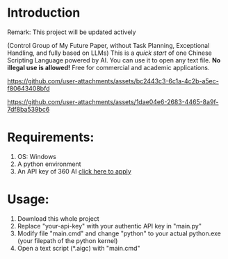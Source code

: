 # Introduction
Remark: This project will be updated actively

(Control Group of My Future Paper, without Task Planning, Exceptional Handling, and fully based on LLMs) This is a _quick start_ of one Chinese Scripting Language powered by AI. You can use it to open any text file. **No illegal use is allowed!** Free for commercial and academic applications.



https://github.com/user-attachments/assets/bc2443c3-6c1a-4c2b-a5ec-f80643408bfd

https://github.com/user-attachments/assets/1dae04e6-2683-4465-8a9f-7df8ba539bc6


# Requirements:
1. OS: Windows
2. A python environment
3. An API key of 360 AI [click here to apply](https://ai.360.com/open)
# Usage:
1. Download this whole project
2. Replace "your-api-key" with your authentic API key in "main.py"
3. Modify file "main.cmd" and change "python" to your actual python.exe (your filepath of the python kernel)
4. Open a text script (*.aigc) with "main.cmd"
